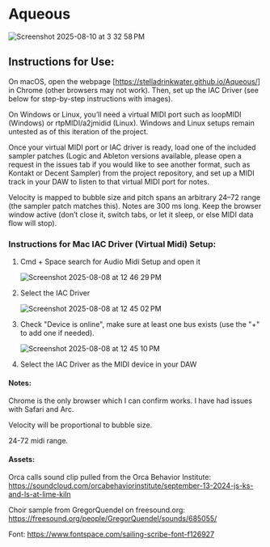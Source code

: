 # Aqueous

![Screenshot 2025-08-10 at 3 32 58 PM](https://github.com/user-attachments/assets/67a7b4e3-088c-419c-bb56-a4956ea6bc80)

## Instructions for Use:

On macOS, open the webpage [https://stelladrinkwater.github.io/Aqueous/] in Chrome (other browsers may not work). Then, set up the IAC Driver (see below for step-by-step instructions with images). 

On Windows or Linux, you’ll need a virtual MIDI port such as loopMIDI (Windows) or rtpMIDI/a2jmidid (Linux). Windows and Linux setups remain untested as of this iteration of the project. 

Once your virtual MIDI port or IAC driver is ready, load one of the included sampler patches (Logic and Ableton versions available, please open a request in the issues tab if you would like to see another format, such as Kontakt or Decent Sampler) from the project repository, and set up a MIDI track in your DAW to listen to that virtual MIDI port for notes. 

Velocity is mapped to bubble size and pitch spans an arbitrary 24–72 range (the sampler patch matches this). Notes are 300 ms long. Keep the browser window active (don’t close it, switch tabs, or let it sleep, or else MIDI data flow will stop).


### Instructions for Mac IAC Driver (Virtual Midi) Setup:

1. Cmd + Space search for Audio Midi Setup and open it
   
   ![Screenshot 2025-08-08 at 12 46 29 PM](https://github.com/user-attachments/assets/15ca6575-2c78-4403-ab94-e0876ab94f29)
   
3. Select the IAC Driver
   
   ![Screenshot 2025-08-08 at 12 45 02 PM](https://github.com/user-attachments/assets/6ac8a28e-912e-432a-87fd-5244222d2c18)
   
5. Check "Device is online", make sure at least one bus exists (use the "+" to add one if needed).

   ![Screenshot 2025-08-08 at 12 45 10 PM](https://github.com/user-attachments/assets/184c4590-3a77-4248-9876-6e735c9e1f57)

7. Select the IAC Driver as the MIDI device in your DAW


#### Notes:

Chrome is the only browser which I can confirm works. I have had issues with Safari and Arc.

Velocity will be proportional to bubble size.

24-72 midi range.

#### Assets:

Orca calls sound clip pulled from the Orca Behavior Institute:
https://soundcloud.com/orcabehaviorinstitute/september-13-2024-js-ks-and-ls-at-lime-kiln

Choir sample from GregorQuendel on freesound.org:
https://freesound.org/people/GregorQuendel/sounds/685055/

Font:
https://www.fontspace.com/sailing-scribe-font-f126927

